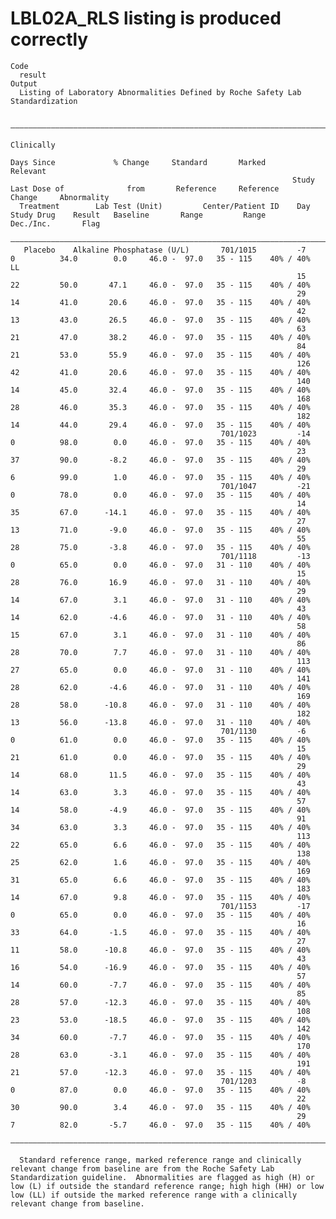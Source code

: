 # LBL02A_RLS listing is produced correctly

    Code
      result
    Output
      Listing of Laboratory Abnormalities Defined by Roche Safety Lab Standardization
      
      ————————————————————————————————————————————————————————————————————————————————————————————————————————————————————————————————————————————————————————————
                                                                                                                                          Clinically              
                                                                            Days Since             % Change     Standard       Marked      Relevant               
                                                                   Study   Last Dose of              from       Reference     Reference     Change     Abnormality
      Treatment        Lab Test (Unit)         Center/Patient ID    Day     Study Drug    Result   Baseline       Range         Range     Dec./Inc.       Flag    
      ————————————————————————————————————————————————————————————————————————————————————————————————————————————————————————————————————————————————————————————
       Placebo    Alkaline Phosphatase (U/L)       701/1015         -7          0          34.0        0.0     46.0 -  97.0   35 - 115    40% / 40%        LL     
                                                                    15          22         50.0       47.1     46.0 -  97.0   35 - 115    40% / 40%               
                                                                    29          14         41.0       20.6     46.0 -  97.0   35 - 115    40% / 40%               
                                                                    42          13         43.0       26.5     46.0 -  97.0   35 - 115    40% / 40%               
                                                                    63          21         47.0       38.2     46.0 -  97.0   35 - 115    40% / 40%               
                                                                    84          21         53.0       55.9     46.0 -  97.0   35 - 115    40% / 40%               
                                                                    126         42         41.0       20.6     46.0 -  97.0   35 - 115    40% / 40%               
                                                                    140         14         45.0       32.4     46.0 -  97.0   35 - 115    40% / 40%               
                                                                    168         28         46.0       35.3     46.0 -  97.0   35 - 115    40% / 40%               
                                                                    182         14         44.0       29.4     46.0 -  97.0   35 - 115    40% / 40%               
                                                   701/1023         -14         0          98.0        0.0     46.0 -  97.0   35 - 115    40% / 40%               
                                                                    23          37         90.0       -8.2     46.0 -  97.0   35 - 115    40% / 40%               
                                                                    29          6          99.0        1.0     46.0 -  97.0   35 - 115    40% / 40%               
                                                   701/1047         -21         0          78.0        0.0     46.0 -  97.0   35 - 115    40% / 40%               
                                                                    14          35         67.0      -14.1     46.0 -  97.0   35 - 115    40% / 40%               
                                                                    27          13         71.0       -9.0     46.0 -  97.0   35 - 115    40% / 40%               
                                                                    55          28         75.0       -3.8     46.0 -  97.0   35 - 115    40% / 40%               
                                                   701/1118         -13         0          65.0        0.0     46.0 -  97.0   31 - 110    40% / 40%               
                                                                    15          28         76.0       16.9     46.0 -  97.0   31 - 110    40% / 40%               
                                                                    29          14         67.0        3.1     46.0 -  97.0   31 - 110    40% / 40%               
                                                                    43          14         62.0       -4.6     46.0 -  97.0   31 - 110    40% / 40%               
                                                                    58          15         67.0        3.1     46.0 -  97.0   31 - 110    40% / 40%               
                                                                    86          28         70.0        7.7     46.0 -  97.0   31 - 110    40% / 40%               
                                                                    113         27         65.0        0.0     46.0 -  97.0   31 - 110    40% / 40%               
                                                                    141         28         62.0       -4.6     46.0 -  97.0   31 - 110    40% / 40%               
                                                                    169         28         58.0      -10.8     46.0 -  97.0   31 - 110    40% / 40%               
                                                                    182         13         56.0      -13.8     46.0 -  97.0   31 - 110    40% / 40%               
                                                   701/1130         -6          0          61.0        0.0     46.0 -  97.0   35 - 115    40% / 40%               
                                                                    15          21         61.0        0.0     46.0 -  97.0   35 - 115    40% / 40%               
                                                                    29          14         68.0       11.5     46.0 -  97.0   35 - 115    40% / 40%               
                                                                    43          14         63.0        3.3     46.0 -  97.0   35 - 115    40% / 40%               
                                                                    57          14         58.0       -4.9     46.0 -  97.0   35 - 115    40% / 40%               
                                                                    91          34         63.0        3.3     46.0 -  97.0   35 - 115    40% / 40%               
                                                                    113         22         65.0        6.6     46.0 -  97.0   35 - 115    40% / 40%               
                                                                    138         25         62.0        1.6     46.0 -  97.0   35 - 115    40% / 40%               
                                                                    169         31         65.0        6.6     46.0 -  97.0   35 - 115    40% / 40%               
                                                                    183         14         67.0        9.8     46.0 -  97.0   35 - 115    40% / 40%               
                                                   701/1153         -17         0          65.0        0.0     46.0 -  97.0   35 - 115    40% / 40%               
                                                                    16          33         64.0       -1.5     46.0 -  97.0   35 - 115    40% / 40%               
                                                                    27          11         58.0      -10.8     46.0 -  97.0   35 - 115    40% / 40%               
                                                                    43          16         54.0      -16.9     46.0 -  97.0   35 - 115    40% / 40%               
                                                                    57          14         60.0       -7.7     46.0 -  97.0   35 - 115    40% / 40%               
                                                                    85          28         57.0      -12.3     46.0 -  97.0   35 - 115    40% / 40%               
                                                                    108         23         53.0      -18.5     46.0 -  97.0   35 - 115    40% / 40%               
                                                                    142         34         60.0       -7.7     46.0 -  97.0   35 - 115    40% / 40%               
                                                                    170         28         63.0       -3.1     46.0 -  97.0   35 - 115    40% / 40%               
                                                                    191         21         57.0      -12.3     46.0 -  97.0   35 - 115    40% / 40%               
                                                   701/1203         -8          0          87.0        0.0     46.0 -  97.0   35 - 115    40% / 40%               
                                                                    22          30         90.0        3.4     46.0 -  97.0   35 - 115    40% / 40%               
                                                                    29          7          82.0       -5.7     46.0 -  97.0   35 - 115    40% / 40%               
      ————————————————————————————————————————————————————————————————————————————————————————————————————————————————————————————————————————————————————————————
      
      Standard reference range, marked reference range and clinically relevant change from baseline are from the Roche Safety Lab Standardization guideline.  Abnormalities are flagged as high (H) or low (L) if outside the standard reference range; high high (HH) or low low (LL) if outside the marked reference range with a clinically relevant change from baseline.

